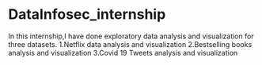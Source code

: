# DataInfosec_internship
In this internship,I have done exploratory data analysis and
visualization for three datasets.
1.Netflix data analysis and visualization
2.Bestselling books analysis and visualization
3.Covid 19 Tweets analysis and visualization


